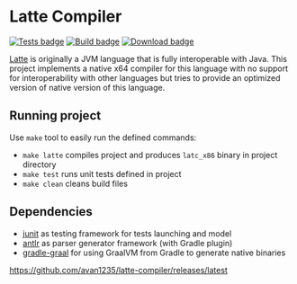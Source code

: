 # Latte Compiler
[![Tests badge](https://img.shields.io/github/workflow/status/avan1235/latte-compiler/Test?label=Tests)](https://github.com/avan1235/latte-compiler/actions/workflows/test.yaml)
[![Build badge](https://img.shields.io/github/workflow/status/avan1235/latte-compiler/Build%20Native?label=Build)](https://github.com/avan1235/latte-compiler/actions/workflows/build-native.yaml)
[![Download badge](https://img.shields.io/github/downloads/avan1235/latte-compiler/latest/total?color=bright-green&label=Release)](https://github.com/avan1235/latte-compiler/releases/latest)

[Latte](https://latte-lang.org/) is originally a JVM language that is fully interoperable with Java.
This project implements a native x64 compiler for this language with no support for interoperability with other languages
but tries to provide an optimized version of native version of this language.

## Running project

Use `make` tool to easily run the defined commands:

- `make latte` compiles project and produces `latc_x86` binary in project directory
- `make test` runs unit tests defined in project
- `make clean` cleans build files

## Dependencies

- [junit](https://junit.org/junit5/) as testing framework for tests launching and model
- [antlr](https://www.antlr.org/) as parser generator framework (with Gradle plugin)
- [gradle-graal](https://github.com/palantir/gradle-graal) for using GraalVM from Gradle to generate native binaries

https://github.com/avan1235/latte-compiler/releases/latest
